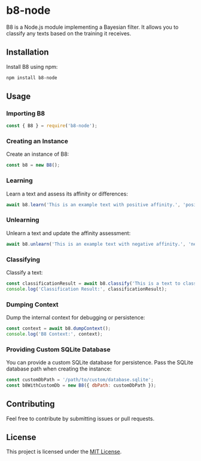 # b8-node

B8 is a Node.js module implementing a Bayesian filter. It allows you to classify any texts based on the training it receives.

## Installation

Install B8 using npm:

```bash
npm install b8-node
```

## Usage

### Importing B8

```javascript
const { B8 } = require('b8-node');
```

### Creating an Instance

Create an instance of B8:

```javascript
const b8 = new B8();
```

### Learning

Learn a text and assess its affinity or differences:

```javascript
await b8.learn('This is an example text with positive affinity.', 'positive');
```

### Unlearning

Unlearn a text and update the affinity assessment:

```javascript
await b8.unlearn('This is an example text with negative affinity.', 'negative');
```

### Classifying

Classify a text:

```javascript
const classificationResult = await b8.classify('This is a text to classify.');
console.log('Classification Result:', classificationResult);
```

### Dumping Context

Dump the internal context for debugging or persistence:

```javascript
const context = await b8.dumpContext();
console.log('B8 Context:', context);
```

### Providing Custom SQLite Database

You can provide a custom SQLite database for persistence. Pass the SQLite database path when creating the instance:

```javascript
const customDbPath = '/path/to/custom/database.sqlite';
const b8WithCustomDb = new B8({ dbPath: customDbPath });
```

## Contributing

Feel free to contribute by submitting issues or pull requests.

## License

This project is licensed under the [MIT License](LICENSE).
